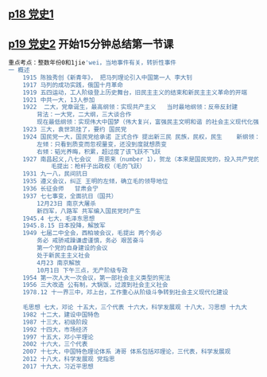 





## [p18 党史1](https://www.bilibili.com/video/BV1LT4y1F7NL?p=9&vd_source=ca1d80d51233e3cf364a2104dcf1b743)	

## [p19 党史2](https://www.bilibili.com/video/BV1LT4y1F7NL?p=19&vd_source=ca1d80d51233e3cf364a2104dcf1b743)	开始15分钟总结第一节课

```sh
重点考点：整数年份0和1jie'wei，当地事件有关，转折性事件
一 概述
	1915 陈独秀创《新青年》， 把马列理论引入中国第一人 李大钊
	1917 马列的成功实践，俄国十月革命
	1919 五四运动，工人阶级登上历史舞台，旧民主主义的结束和新民主主义革命的开端
	1921 中共一大，13人参加
	1922  二大，党章诞生，最高纲领：实现共产主义	当时最地纲领：反帝反封建
		背法：一大党，二大纲，三大谈合作
		现在最低纲领：实现伟大中国梦（伟大复兴，富强民主文明和谐 的社会主义现代化强国）
	1923 三大，袁世凯挂了，要约 国民党
	1924 国民党一大，国民党给承诺 正式合作 提出新三民 民族，民权，民生	 新纲领：联俄联共辅助民工
		左倾：只看到质变而忽视量变，还没到度就想质变
		右倾：韬光养晦，积累，超过度了该飞跃不飞跃
	1927 南昌起义,八七会议	周恩来（number 1），贺龙（本来是国民党的，投入共产党的）
			毛提出：枪杆子出政权（毛的飞跃）
	1931 九一八，民间抗日			
	1935 遵义会议，纠正 王明的左倾，确立毛的领导地位 
	1936 长征会师	甘肃会宁
	1937 七七事变，全面抗日（国共）
		12月23日 南京大屠杀
		新四军，八路军 共军编入国民党时产生 
	1945.4 七大，毛泽东思想 
	1945.8.15 日本投降，解放军
	1949 七届二中全会，西柏坡会议，毛提出 两个务必
		务必 戒骄戒躁谦虚谨慎，务必 艰苦奋斗
		第一个党的自身建设的会议
		处于新民主主义社会
		4月23 南京解放
		10月1日 下午三点，无产阶级专政
	1954 第一次人大一次会议，第一部社会主义类型的宪法
	1956 三大改造 公有制，大锅饭，过渡到社会主义社会
	1978.12 十一界三中，邓上台，工作重心从阶级斗争转到社会主义现代化建设
	
	毛思想 七大，邓论 十五大，三个代表 十六大，科学发展观 十八大，习思想 十九大
	1982 十二大，建设中国特色
	1987 十三大，初级阶段
	1992 十四大，市场经济
	1997 十五大，邓小平理论
	2002 十六大，三个代表
	2007 十七大，中国特色理论体系 涛哥 体系包括邓理论，三代表，科学发展观
	2012 十八大，科学发展观 党指思
	2017 十九大，习近平思想
	
```



